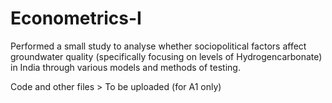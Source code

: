 # Econometrics-I

Performed a small study to analyse whether sociopolitical factors affect groundwater quality (specifically focusing on levels of Hydrogencarbonate) in India through various models and methods of testing.

Code and other files > To be uploaded (for A1 only)
